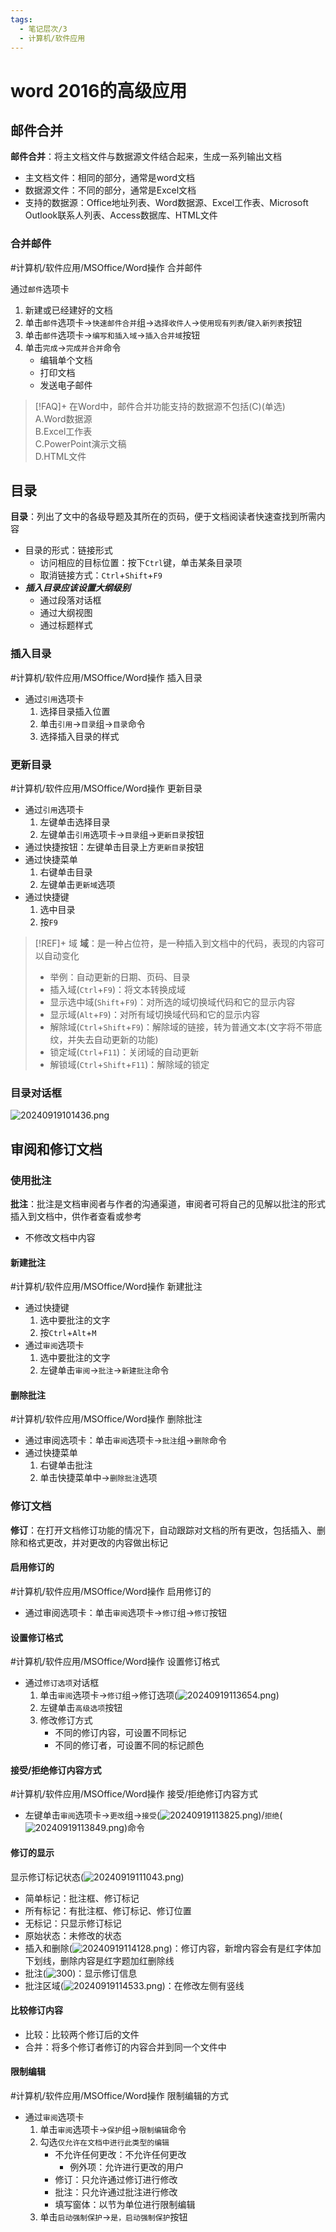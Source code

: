 ```yaml
---
tags:
  - 笔记层次/3
  - 计算机/软件应用
---
```


# word 2016的高级应用

## 邮件合并

**邮件合并**：将主文档文件与数据源文件结合起来，生成一系列输出文档
- 主文档文件：相同的部分，通常是word文档
- 数据源文件：不同的部分，通常是Excel文档
- 支持的数据源：Office地址列表、Word数据源、Excel工作表、Microsoft Outlook联系人列表、Access数据库、HTML文件

### 合并邮件

#计算机/软件应用/MSOffice/Word操作 合并邮件

通过`邮件`选项卡
1. 新建或已经建好的文档
2. 单击`邮件`选项卡->`快速邮件合并`组->`选择收件人`->`使用现有列表`/`键入新列表`按钮
3. 单击`邮件`选项卡->`编写和插入域`->`插入合并域`按钮
4. 单击`完成`->`完成并合并`命令
	- 编辑单个文档
	- 打印文档
	- 发送电子邮件


>[!FAQ]+ 在Word中，邮件合并功能支持的数据源不包括(C)(单选)</br>A.Word数据源</br>B.Excel工作表</br>C.PowerPoint演示文稿</br>D.HTML文件

## 目录

**目录**：列出了文中的各级导题及其所在的页码，便于文档阅读者快速查找到所需内容
- 目录的形式：链接形式
	- 访问相应的目标位置：按下`Ctrl`键，单击某条目录项
	- 取消链接方式：`Ctrl`+`Shift`+`F9`
- ***插入目录应该设置大纲级别***
	- 通过段落对话框
	- 通过大纲视图
	- 通过标题样式

### 插入目录

#计算机/软件应用/MSOffice/Word操作 插入目录
- 通过`引用`选项卡
	1. 选择目录插入位置
	2. 单击`引用`->`目录`组->`目录`命令
	3. 选择插入目录的样式

### 更新目录

#计算机/软件应用/MSOffice/Word操作 更新目录

- 通过`引用`选项卡
	1. 左键单击选择目录
	2. 左键单击`引用`选项卡->`目录`组->`更新目录`按钮
- 通过快捷按钮：左键单击目录上方`更新目录`按钮
- 通过快捷菜单
	1. 右键单击目录
	2. 左键单击`更新域`选项
- 通过快捷键
	1. 选中目录
	2. 按`F9`

>[!REF]+ 域
> **域**：是一种占位符，是一种插入到文档中的代码，表现的内容可以自动变化
> - 举例：自动更新的日期、页码、目录
> - 插入域(`Ctrl`+`F9`)：将文本转换成域
> - 显示选中域(`Shift`+`F9`)：对所选的域切换域代码和它的显示内容
> - 显示域(`Alt`+`F9`)：对所有域切换域代码和它的显示内容
> - 解除域(`Ctrl`+`Shift`+`F9`)：解除域的链接，转为普通文本(文字将不带底纹，并失去自动更新的功能)
> - 锁定域(`Ctrl`+`F11`)：关闭域的自动更新
> - 解锁域(`Ctrl`+`Shift`+`F11`)：解除域的锁定


### 目录对话框

![20240919101436.png](../../attachments/png/Pasted%20image%2020240919101436.png)

## 审阅和修订文档

### 使用批注

**批注**：批注是文档审阅者与作者的沟通渠道，审阅者可将自己的见解以批注的形式插入到文档中，供作者查看或参考
- 不修改文档中内容
#### 新建批注
#计算机/软件应用/MSOffice/Word操作 新建批注
- 通过快捷键
	1. 选中要批注的文字
	2. 按`Ctrl`+`Alt`+`M`
- 通过`审阅`选项卡
	1. 选中要批注的文字
	2. 左键单击`审阅`->`批注`->`新建批注`命令
#### 删除批注

#计算机/软件应用/MSOffice/Word操作 删除批注
- 通过审阅选项卡：单击`审阅`选项卡->`批注`组->`删除`命令
- 通过快捷菜单
	1. 右键单击批注
	2. 单击快捷菜单中->`删除批注`选项


### 修订文档


**修订**：在打开文档修订功能的情况下，自动跟踪对文档的所有更改，包括插入、删除和格式更改，并对更改的内容做出标记

#### 启用修订的

#计算机/软件应用/MSOffice/Word操作 启用修订的

- 通过审阅选项卡：单击`审阅`选项卡->`修订`组->`修订`按钮

#### 设置修订格式
#计算机/软件应用/MSOffice/Word操作 设置修订格式
- 通过`修订选项`对话框
	1. 单击`审阅`选项卡->`修订`组->修订选项(![20240919113654.png](../../attachments/png/Pasted%20image%2020240919113654.png))
	2. 左键单击`高级选项`按钮
	3. 修改修订方式
		- 不同的修订内容，可设置不同标记
		- 不同的修订者，可设置不同的标记颜色
#### 接受/拒绝修订内容方式

#计算机/软件应用/MSOffice/Word操作 接受/拒绝修订内容方式
- 左键单击`审阅`选项卡->`更改`组->`接受`(![20240919113825.png](../../attachments/png/Pasted%20image%2020240919113825.png))/`拒绝`(![20240919113849.png](../../attachments/png/Pasted%20image%2020240919113849.png))命令

#### 修订的显示
显示修订标记状态(![20240919111043.png](../../attachments/png/Pasted%20image%2020240919111043.png))
- 简单标记：批注框、修订标记
- 所有标记：有批注框、修订标记、修订位置
- 无标记：只显示修订标记
- 原始状态：未修改的状态
- 插入和删除(![20240919114128.png](../../attachments/png/Pasted%20image%2020240919114128.png))：修订内容，新增内容会有是红字体加下划线，删除内容是红字题加红删除线
- 批注(![300](../../attachments/png/Pasted%20image%2020240919114323.png))：显示修订信息
- 批注区域(![20240919114533.png](../../attachments/png/Pasted%20image%2020240919114533.png))：在修改左侧有竖线
#### 比较修订内容
- 比较：比较两个修订后的文件
- 合并：将多个修订者修订的内容合并到同一个文件中

#### 限制编辑
#计算机/软件应用/MSOffice/Word操作 限制编辑的方式
- 通过`审阅`选项卡
	1. 单击`审阅`选项卡->`保护`组->`限制编辑`命令
	2. 勾选`仅允许在文档中进行此类型的编辑`
		- 不允许任何更改：不允许任何更改
			- 例外项：允许进行更改的用户
		- 修订：只允许通过修订进行修改
		- 批注：只允许通过批注进行修改
		- 填写窗体：以节为单位进行限制编辑
	3. 单击`启动强制保护`->`是，启动强制保护`按钮
